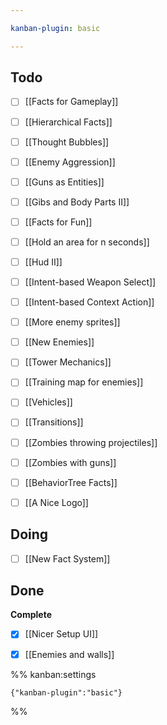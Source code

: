 ```yaml
---

kanban-plugin: basic

---
```


## Todo

- [ ] [[Facts for Gameplay]]
- [ ] [[Hierarchical Facts]]
- [ ] [[Thought Bubbles]]
- [ ] [[Enemy Aggression]]
- [ ] [[Guns as Entities]]
- [ ] [[Gibs and Body Parts II]]
- [ ] [[Facts for Fun]]
- [ ] [[Hold an area for n seconds]]
- [ ] [[Hud II]]
- [ ] [[Intent-based Weapon Select]]
- [ ] [[Intent-based Context Action]]
- [ ] [[More enemy sprites]]
- [ ] [[New Enemies]]
- [ ] [[Tower Mechanics]]
- [ ] [[Training map for enemies]]
- [ ] [[Vehicles]]
- [ ] [[Transitions]]
- [ ] [[Zombies throwing projectiles]]
- [ ] [[Zombies with guns]]
- [ ] [[BehaviorTree Facts]]
- [ ] [[A Nice Logo]]


## Doing

- [ ] [[New Fact System]]


## Done

**Complete**
- [x] [[Nicer Setup UI]]
- [x] [[Enemies and walls]]




%% kanban:settings
```
{"kanban-plugin":"basic"}
```
%%